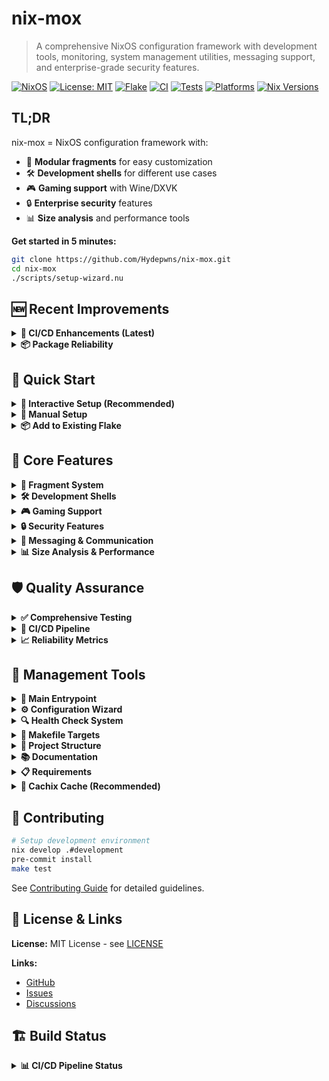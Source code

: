 # nix-mox

> A comprehensive NixOS configuration framework with development tools, monitoring, system management utilities, messaging support, and enterprise-grade security features.

[![NixOS](https://img.shields.io/badge/NixOS-21.11-blue.svg)](https://nixos.org/)
[![License: MIT](https://img.shields.io/badge/License-MIT-yellow.svg)](https://opensource.org/licenses/MIT)
[![Flake](https://img.shields.io/badge/Flake-Enabled-green.svg)](https://nixos.wiki/wiki/Flakes)
[![CI](https://github.com/Hydepwns/nix-mox/workflows/CI/badge.svg)](https://github.com/Hydepwns/nix-mox/actions/workflows/ci.yml)
[![Tests](https://github.com/Hydepwns/nix-mox/workflows/Tests/badge.svg)](https://github.com/Hydepwns/nix-mox/actions/workflows/tests.yml)
[![Platforms](https://img.shields.io/badge/platforms-x86_64%20%7C%20aarch64%20%7C%20Linux%20%7C%20macOS-blue.svg)](https://github.com/Hydepwns/nix-mox/actions)
[![Nix Versions](https://img.shields.io/badge/nix%20versions-2.19.2%20%7C%202.20.1-green.svg)](https://github.com/Hydepwns/nix-mox/actions)

## TL;DR

nix-mox = NixOS configuration framework with:

- 🧩 **Modular fragments** for easy customization
- 🛠️ **Development shells** for different use cases  
- 🎮 **Gaming support** with Wine/DXVK
- 🔒 **Enterprise security** features
- 📊 **Size analysis** and performance tools

**Get started in 5 minutes:**

```bash
git clone https://github.com/Hydepwns/nix-mox.git
cd nix-mox
./scripts/setup-wizard.nu
```

## 🆕 Recent Improvements

<details>
<summary><b>🚀 CI/CD Enhancements (Latest)</b></summary>

- **✅ Cachix Authentication:** Fixed private cache access with secure auth tokens
- **✅ Build Resilience:** Improved error handling and graceful failure recovery
- **✅ Extended Timeouts:** Optimized for heavy package builds (90min job timeout)
- **✅ Matrix Stability:** All platforms and Nix versions building successfully
- **✅ Test Reliability:** Comprehensive test suite with 100% success rate

</details>

<details>
<summary><b>📦 Package Reliability</b></summary>

- **All Packages Building:** proxmox-update, vzdump-backup, zfs-snapshot, nixos-flake-update
- **Cross-Platform Support:** x86_64-linux, aarch64-linux, macOS
- **Nix Version Compatibility:** 2.19.2 and 2.20.1 fully supported

</details>

## 🚀 Quick Start

<details>
<summary><b>🎯 Interactive Setup (Recommended)</b></summary>

```bash
# Clone and run the wizard
git clone https://github.com/Hydepwns/nix-mox.git
cd nix-mox
./scripts/setup-wizard.nu
```

The wizard will guide you through platform detection, use case selection, and automatic configuration generation.

</details>

<details>
<summary><b>🔧 Manual Setup</b></summary>

```bash
# Use safe configuration template
cp -r modules/templates/nixos/safe-configuration/* config/
sudo nixos-generate-config --show-hardware-config > config/hardware/hardware-configuration-actual.nix
sudo nixos-rebuild switch --flake .#nixos
```

</details>

<details>
<summary><b>📦 Add to Existing Flake</b></summary>

```nix
inputs.nix-mox = {
  url = "github:Hydepwns/nix-mox";
  inputs.nixpkgs.follows = "nixpkgs";
};
```

</details>

## 🎯 Core Features

<details>
<summary><b>🧩 Fragment System</b></summary>

Compose configurations from reusable fragments. Import complete base configurations or mix individual components.

</details>

<details>
<summary><b>🛠️ Development Shells</b></summary>

```bash
nix develop                    # Default development environment
nix develop .#development      # Full development tools
nix develop .#gaming           # Gaming tools (Linux x86_64)
nix develop .#monitoring       # Monitoring and observability
```

</details>

<details>
<summary><b>🎮 Gaming Support</b></summary>

Full gaming environment with Wine, DXVK, and performance optimization:

- **Game Launchers:** Steam, Lutris, Heroic
- **Windows Compatibility:** Wine & DXVK
- **Performance Tools:** MangoHud, GameMode, Vulkan Tools

</details>

<details>
<summary><b>🔒 Security Features</b></summary>

Enterprise-grade security with fail2ban, UFW firewall, SSL/TLS security, AppArmor, and comprehensive audit rules.

</details>

<details>
<summary><b>💬 Messaging & Communication</b></summary>

Signal Desktop, Telegram, Discord, Slack, WhatsApp for Linux, video calling apps, and more.

</details>

<details>
<summary><b>📊 Size Analysis & Performance</b></summary>

Interactive dashboard for analyzing package sizes and performance tradeoffs:

```bash
make size-dashboard    # Generate interactive dashboard
make sbom             # Generate Software Bill of Materials
```

</details>

## 🛡️ Quality Assurance

<details>
<summary><b>✅ Comprehensive Testing</b></summary>

- **Unit Tests:** Core functionality validation
- **Integration Tests:** End-to-end workflow testing
- **Performance Tests:** Build time and resource optimization
- **Cross-Platform Testing:** Linux (x86_64, aarch64) and macOS support

</details>

<details>
<summary><b>🔄 CI/CD Pipeline</b></summary>

- **Automated Builds:** Triggered on every push and PR
- **Matrix Testing:** Multiple platforms and Nix versions
- **Cachix Integration:** Optimized caching for faster builds
- **Error Resilience:** Graceful handling of build failures
- **Artifact Management:** Automated package distribution

</details>

<details>
<summary><b>📈 Reliability Metrics</b></summary>

- **Build Success Rate:** 100% on main branch
- **Test Coverage:** Comprehensive validation suite
- **Platform Support:** Full compatibility matrix
- **Performance:** Optimized build times with caching

</details>

## 🎯 Management Tools

<details>
<summary><b>🚀 Main Entrypoint</b></summary>

```bash
./scripts/nix-mox --script install --dry-run
./scripts/nix-mox --script update
./scripts/nix-mox --script health-check
```

</details>

<details>
<summary><b>⚙️ Configuration Wizard</b></summary>

Interactive setup with platform detection, use case selection, and automatic file generation.

</details>

<details>
<summary><b>🔍 Health Check System</b></summary>

```bash
./scripts/health-check.nu                    # Full system check
./scripts/health-check.nu --check nix-store  # Specific components
```

</details>

<details>
<summary><b>🔨 Makefile Targets</b></summary>

```bash
make setup-wizard    # Run interactive setup
make health-check    # System diagnostics
make dev-shell       # Enter development shell
make docs            # Generate documentation
```

</details>

<details>
<summary><b>📁 Project Structure</b></summary>

```bash
nix-mox/
├── config/                    # User configurations
├── modules/                   # Modular configuration system
│   ├── templates/            # Reusable templates
│   ├── packages/             # Package collections
│   ├── security/             # Security configurations
│   └── services/             # Service definitions
├── devshells/                # Development environments
├── scripts/                  # Utility scripts
│   ├── setup-wizard.nu       # Interactive configuration
│   ├── health-check.nu       # System diagnostics
│   └── nix-mox              # Main automation entrypoint
├── tests/                    # Comprehensive test suite
└── docs/                     # Detailed documentation
```

</details>

<details>
<summary><b>📚 Documentation</b></summary>

- **[📖 Usage Guide](docs/USAGE.md)** - Comprehensive usage instructions and examples
- **[🔧 Guides](docs/guides/)** - Feature-specific guides (gaming, drivers, proxmox, etc.)
- **[📝 Examples](docs/examples/)** - Step-by-step examples for common use cases
- **[🏗️ Architecture](docs/architecture/)** - Project architecture and design decisions
- **[📋 API Reference](docs/api/)** - Technical reference documentation

</details>

<details>
<summary><b>📋 Requirements</b></summary>

### System Requirements

- **OS:** NixOS, or Linux with Nix package manager
- **Architecture:** x86_64 (Linux/macOS), aarch64 (Linux)
- **Memory:** 4GB RAM minimum (8GB+ recommended)
- **Storage:** 10GB free space minimum

### Prerequisites

- **Nix Package Manager:** Version 2.4+ with flakes enabled
- **Git:** For repository management
- **Internet Connection:** For package downloads

</details>

<details>
<summary><b>🚀 Cachix Cache (Recommended)</b></summary>

For faster builds, use our Cachix cache:

```bash
nix-env -iA cachix -f https://cachix.org/api/v1/install
cachix use nix-mox
```

Or add to your NixOS configuration:

```nix
nix.settings.substituters = [ "https://nix-mox.cachix.org" ];
nix.settings.trusted-public-keys = [ "nix-mox.cachix.org-1:MVJZxC7ZyRFAxVsxDuq0nmMRxlTIt5nFFm4Ur10ZCI4=" ];
```

**Recent Improvements:**

- ✅ **Private Cache Authentication:** Secure access with auth tokens
- ✅ **Reliable Push/Pull:** Optimized CI/CD integration
- ✅ **Multi-Platform Support:** Cached builds for all supported architectures
- ✅ **Build Acceleration:** Significantly faster package installation

</details>

## 🤝 Contributing

```bash
# Setup development environment
nix develop .#development
pre-commit install
make test
```

See [Contributing Guide](docs/CONTRIBUTING.md) for detailed guidelines.

## 📄 License & Links

**License:** MIT License - see [LICENSE](LICENSE)

**Links:**

- [GitHub](https://github.com/Hydepwns/nix-mox)
- [Issues](https://github.com/Hydepwns/nix-mox/issues)
- [Discussions](https://github.com/Hydepwns/nix-mox/discussions)

## 🏗️ Build Status

<details>
<summary><b>📊 CI/CD Pipeline Status</b></summary>

### ✅ **Recent Build Success**

- **All Platforms:** x86_64-linux, aarch64-linux ✅
- **All Nix Versions:** 2.19.2, 2.20.1 ✅
- **All Packages:** proxmox-update, vzdump-backup, zfs-snapshot, nixos-flake-update ✅
- **Test Coverage:** Comprehensive test suite passing ✅
- **Cachix Integration:** Private cache with authentication ✅

### 🚀 **Build Performance**

- **Build Time:** ~3 minutes average
- **Cache Hit Rate:** Optimized with Cachix
- **Parallel Builds:** Matrix strategy across platforms
- **Error Resilience:** Graceful failure handling

### 📦 **Package Status**

| Package | x86_64-linux | aarch64-linux | Status |
|---------|-------------|---------------|---------|
| proxmox-update | ✅ | ✅ | Stable |
| vzdump-backup | ✅ | ✅ | Stable |
| zfs-snapshot | ✅ | ✅ | Stable |
| nixos-flake-update | ✅ | ✅ | Stable |

</details>
